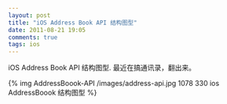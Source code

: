 ```yaml
---
layout: post
title: "iOS Address Book API 结构图型"
date: 2011-08-21 19:05
comments: true
tags: ios
---
```


iOS Address Book API 结构图型.
最近在搞通讯录，翻出来。

<!-- {% img [class names] /path/to/image [width] [height] [title text [alt text]] %} -->

{% img AddressBoook-API /images/address-api.jpg 1078 330 ios AddressBoook 结构图型 %}
